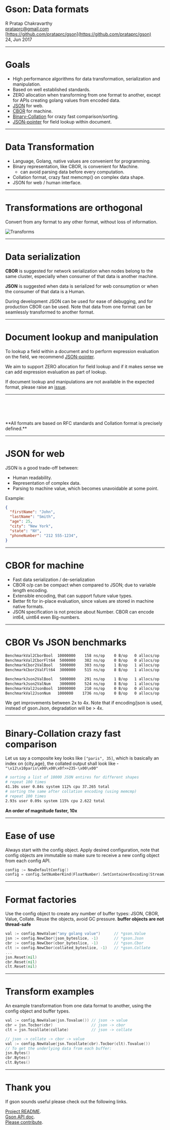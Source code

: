 Gson: Data formats
==================

R Pratap Chakravarthy <br/>
prataprc@gmail.com <br/>
[https://github.com/prataprc/gson](https://github.com/prataprc/gson) <br/>
24, Jun 2017

---

Goals
=====

* High performance algorithms for data transformation, serialization and
  manipulation.
* Based on well established standards.
* ZERO allocation when transforming from one format to another, except
  for APIs creating golang values from encoded data.
* [JSON](http://json.org) for web.
* [CBOR](http://cbor.io) for machine.
* [Binary-Collation](https://github.com/prataprc/gson/blob/master/docs/collate.md)
  for crazy fast comparison/sorting.
* [JSON-pointer](https://tools.ietf.org/html/rfc6901) for field lookup within
  document.

---

Data Transformation
===================

* Language, Golang, native values are convenient for programming.
* Binary representation, like CBOR, is convenient for Machine.
  - can avoid parsing data before every computation.
* Collation format, crazy fast memcmp() on complex data shape.
* JSON for web / human interface.

---

Transformations are orthogonal
==============================

Convert from any format to any other format, without loss of information.

![Transforms](assets/transforms.png)

---

Data serialization
==================

**CBOR** is suggested for network serialization when nodes belong
to the same cluster, especially when consumer of that data is
another machine.

**JSON** is suggested when data is serialized for web consumption
or when the consumer of that data is a Human.

During development JSON can be used for ease of debugging, and for
production CBOR can be used. Note that data from one format can
be seamlessly transformed to another format.

---

Document lookup and manipulation
================================

To lookup a field within a document and to perform expression
evaluation on the field, we recommend
[JSON-pointer](https://tools.ietf.org/html/rfc6901).

We aim to support ZERO allocation for field lookup and if
it makes sense we can add expression evaluation as part
of lookup.

If document lookup and manipulations are not available in
the expected format, please raise an
[issue](http://github.com/prataprc/gson/issues).

---

<br/>
<br/>
<br/>
<br/>
**All formats are based on RFC standards and Collation format is
precisely defined.**

---

JSON for web
============

JSON is a good trade-off between:

* Human readability.
* Representation of complex data.
* Parsing to machine value, which becomes unavoidable at some point.

Example:

```json
{
  "firstName": "John",
  "lastName": "Smith",
  "age": 25,
  "city": "New York",
  "state": "NY",
  "phoneNumber": "212 555-1234",
}
```

---

CBOR for machine
================

* Fast data serialization / de-serialization
* CBOR o/p can be compact when compared to JSON; due to variable
  length encoding.
* Extensible encoding, that can support future value types.
* Better fit for in-place evaluation, since values are
  stored in machine native formats.
* JSON specification is not precise about Number. CBOR can encode
  int64, uint64 even Big-numbers.

---

CBOR Vs JSON benchmarks
=======================

```bash
BenchmarkVal2CborBool  10000000    158 ns/op    0 B/op   0 allocs/op
BenchmarkVal2CborFlt64  5000000    382 ns/op    0 B/op   0 allocs/op
BenchmarkCbor2ValBool   5000000    303 ns/op    1 B/op   1 allocs/op
BenchmarkCbor2ValFlt64  3000000    515 ns/op    8 B/op   1 allocs/op

BenchmarkJson2ValBool   5000000    291 ns/op    1 B/op   1 allocs/op
BenchmarkJson2ValNum    3000000    524 ns/op    8 B/op   1 allocs/op
BenchmarkVal2JsonBool  10000000    210 ns/op    0 B/op   0 allocs/op
BenchmarkVal2JsonNum   1000000    1736 ns/op    0 B/op   0 allocs/op
```

We get improvements between  2x to 4x. Note that if encoding/json
is used, instead of gson.Json, degradation will be > 4x.

---

Binary-Collation crazy fast comparison
======================================

Let us say a composite key looks like `["paris", 35]`, which is basically
an index on {city,age}, the collated output shall look like -
`"\x12\x10paris\x00\x00\x0f>>235-\x00\x00"`

```bash
# sorting a list of 10000 JSON entires for different shapes
# repeat 100 times
41.10s user 0.84s system 112% cpu 37.265 total
# sorting the same after collation encoding (using memcmp)
# repeat 100 times
2.93s user 0.09s system 115% cpu 2.622 total
```

**An order of magnitude faster, 10x**

---

Ease of use
===========

Always start with the config object. Apply desired configuration,
note that config objects are immutable so make sure to receive a new
config object from each config API.

```go
config := NewDefaultConfig()
config = config.SetNumberKind(FloatNumber).SetContainerEncoding(Stream)
```

---

Format factories
================

Use the config object to create any number of buffer types: JSON,
CBOR, Value, Collate. Reuse the objects, avoid GC pressure.
**buffer objects are not thread-safe**

```go
val := config.NewValue("any golang value")      // *gson.Value
jsn := config.NewCbor(json_byteslice, -1)       // *gson.Json
cbr := config.NewCbor(cbor_byteslice, -1)       // *gson.Cbor
clt := config.NewCbor(collated_byteslice, -1)   // *gson.Collate
...
jsn.Reset(nil)
cbr.Reset(nil)
clt.Reset(nil)
```

---

Transform examples
==================

An example transformation from one data format to another, using
the config object and buffer types.

```go
val := config.NewValue(jsn.Tovalue()) // json -> value
cbr = jsn.Tocbor(cbr)                 // json -> cbor
clt = jsn.Tocollate(collate)          // json -> collate

// json -> collate -> cbor -> value
val := config.NewValue(jsn.Tocollate(cbr).Tocbor(clt).Tovalue())
// To get the underlying data from each buffer:
jsn.Bytes()
cbr.Bytes()
clt.Bytes()
```

---

Thank you
=========

If gson sounds useful please check out the following links.

[Project README](https://github.com/prataprc/gson). <br/>
[Gson API doc](https://godoc.org/github.com/prataprc/gson). <br/>
[Please contribute](https://github.com/prataprc/gson/issues). <br/>
